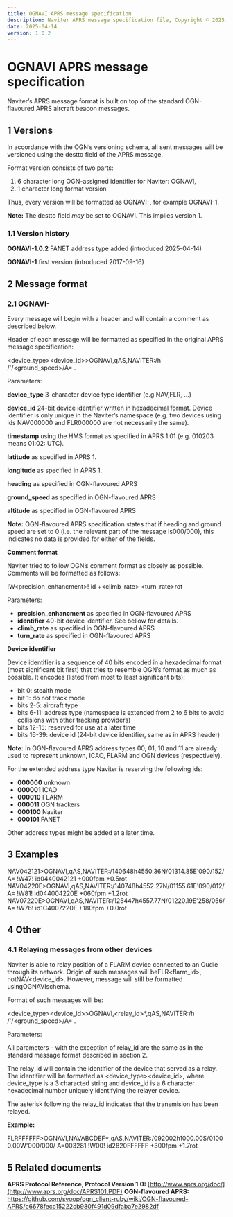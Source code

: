 ```yaml
---
title: OGNAVI APRS message specification
description: Naviter APRS message specification file, Copyright © 2025, Naviter d.o.o. All Rights Reserved
date: 2025-04-14
version: 1.0.2
---
```


# OGNAVI APRS message specification

Naviter’s APRS message format is built on top of the standard OGN-flavoured APRS
aircraft beacon messages.

## 1 Versions

In accordance with the OGN’s versioning schema, all sent messages will be versioned using
the destto field of the APRS message.

Format version consists of two parts:

1. 6 character long OGN-assigned identifier for Naviter: OGNAVI,
2. 1 character long format version

Thus, every version will be formatted as OGNAVI-<version>, for example OGNAVI-1.

**Note:** The destto field _may_ be set to OGNAVI. This implies version 1.

### 1.1 Version history

**OGNAVI-1.0.2** FANET address type added (introduced 2025-04-14)

**OGNAVI-1** first version (introduced 2017-09-16)

## 2 Message format

### 2.1 OGNAVI-

Every message will begin with a header and will contain a comment as described below.

Header of each message will be formatted as specified in the original APRS message
specification:

<device_type><device_id>>OGNAVI,qAS,NAVITER:/<timestamp>h<latitude>
/<longitude>'<heading>/<ground_speed>/A=<altitude> <comment>.

Parameters:

**device_type** 3-character device type identifier (e.g.NAV,FLR, ...)

**device_id** 24-bit device identifier written in hexadecimal format. Device identifier is
only unique in the Naviter’s namespace (e.g. two devices using ids NAV000000 and
FLR000000 are not necessarily the same).

**timestamp** using the HMS format as specified in APRS 1.01 (e.g. 010203 means 01:02:
UTC).

**latitude** as specified in APRS 1.

**longitude** as specified in APRS 1.

**heading** as specified in OGN-flavoured APRS

**ground_speed** as specified in OGN-flavoured APRS

**altitude** as specified in OGN-flavoured APRS


**Note:** OGN-flavoured APRS specification states that if heading and ground speed are set
to 0 (i.e. the relevant part of the message is000/000), this indicates no data is provided
for either of the fields.

**Comment format**

Naviter tried to follow OGN’s comment format as closely as possible. Comments will be
formatted as follows:

!W<precision_enhancment>! id<identifier> +<climb_rate> <turn_rate>rot

Parameters:

* **precision_enhancment** as specified in OGN-flavoured APRS
* **identifier** 40-bit device identifier. See bellow for details.
* **climb_rate** as specified in OGN-flavoured APRS
* **turn_rate** as specified in OGN-flavoured APRS

**Device identifier**

Device identifier is a sequence of 40 bits encoded in a hexadecimal format (most significant
bit first) that tries to resemble OGN’s format as much as possible. It encodes (listed from
most to least significant bits):

- bit 0: stealth mode
- bit 1: do not track mode
- bits 2-5: aircraft type
- bits 6-11: address type (namespace is extended from 2 to 6 bits to avoid collisions with other tracking providers)
- bits 12-15: reserved for use at a later time
- bits 16-39: device id (24-bit device identifier, same as in APRS header)

**Note:** In OGN-flavoured APRS address types 00, 01, 10 and 11 are already used to
represent unknown, ICAO, FLARM and OGN devices (respectively).

For the extended address type Naviter is reserving the following ids:

- **000000** unknown
- **000001** ICAO
- **000010** FLARM
- **000011** OGN trackers
- **000100** Naviter
- **000101** FANET

Other address types might be added at a later time.


## 3 Examples

NAV042121>OGNAVI,qAS,NAVITER:/140648h4550.36N/01314.85E'090/152/A=
!W47! id0440042121 +000fpm +0.5rot
NAV04220E>OGNAVI,qAS,NAVITER:/140748h4552.27N/01155.61E'090/012/A=
!W81! id044004220E +060fpm +1.2rot
NAV07220E>OGNAVI,qAS,NAVITER:/125447h4557.77N/01220.19E'258/056/A=
!W76! id1C4007220E +180fpm +0.0rot

## 4 Other

### 4.1 Relaying messages from other devices

Naviter is able to relay position of a FLARM device connected to an Oudie through
its network. Origin of such messages will beFLR<flarm_id>, notNAV<device_id>.
However, message will still be formatted usingOGNAVIschema.

Format of such messages will be:

<device_type><device_id>>OGNAVI,<relay_id>*,qAS,NAVITER:/<timestamp>h
<latitude>/<longitude>'<heading>/<ground_speed>/A=<altitude> <comment>.

Parameters:

All parameters – with the exception of relay_id are the same as in the standard message
format described in section 2.

The relay_id will contain the identifier of the device that served as a relay. The identifier
will be formatted as <device_type><device_id>, where device_type is a 3 characted string and 
device_id is a 6 character hexadecimal number uniquely identifying the relayer device.

The asterisk following the relay_id indicates that the transmision has been relayed.

**Example:**

FLRFFFFFF>OGNAVI,NAVABCDEF*,qAS,NAVITER:/092002h1000.00S/01000.00W'000/000/
A=003281 !W00! id2820FFFFFF +300fpm +1.7rot

## 5 Related documents

**APRS Protocol Reference, Protocol Version 1.0:** [http://www.aprs.org/doc/](http://www.aprs.org/doc/APRS101.PDF)
**OGN-flavoured APRS:** https://github.com/svoop/ogn_client-ruby/wiki/OGN-flavoured-APRS/c6678fecc15222cb980f491d09dfaba7e2982df
